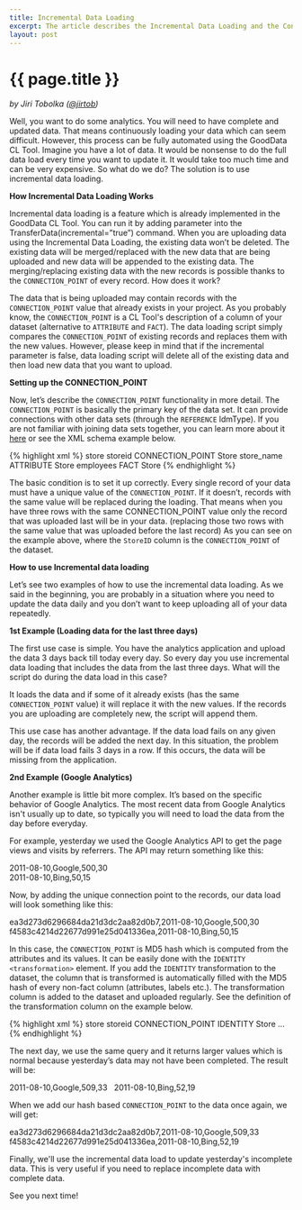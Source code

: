 ```yaml
---
title: Incremental Data Loading
excerpt: The article describes the Incremental Data Loading and the Connection Point usage
layout: post
---
```


# {{ page.title }}

_by Jiri Tobolka ([@jirtob](http://twitter.com/jirtob))_

Well, you want to do some analytics. You will need to have complete and updated data. That means continuously loading your data which can seem difficult. However, this process can be fully automated using the GoodData CL Tool. Imagine you have a lot of data. It would be nonsense to do the full data load every time you want to update it. It would take too much time and can be very expensive. So what do we do? The solution is to use incremental data loading.

**How Incremental Data Loading Works**

Incremental data loading is a feature which is already implemented in the GoodData CL Tool. You can run it by adding parameter into the TransferData(incremental=”true”) command.  When you are uploading data using the Incremental Data Loading, the existing data won’t be deleted. The existing data will be merged/replaced with the new data that are being uploaded and new data will be appended to the existing data. The merging/replacing existing data with the new records is possible thanks to the `CONNECTION_POINT` of every record. How does it work?

The data that is being uploaded may contain records with the `CONNECTION_POINT` value that already exists in your project. As you probably know, the `CONNECTION_POINT` is a CL Tool's description of a column of your dataset (alternative to `ATTRIBUTE` and `FACT`). The data loading script simply compares the `CONNECTION_POINT` of existing records and replaces them with the new values. However, please keep in mind that if the incremental parameter is false, data loading script will delete all of the existing data and then load new data that you want to upload.

**Setting up the CONNECTION_POINT**

Now, let’s describe the `CONNECTION_POINT` functionality in more detail. The `CONNECTION_POINT` is basically the primary key of the data set. It can provide connections with other data sets (through the `REFERENCE` ldmType). If you are not familiar with joining data sets together, you can learn more about it [here](http://developer.gooddata.com/blog/2011/06/22/useCases-part2/) or see the XML schema example below.

{% highlight xml %}
<schema>
  <name>store</name>
  <columns>
    <column>
      <name>storeid</name>
      <title>StoreID</title>
      <ldmType>CONNECTION_POINT</ldmType>
      <folder>Store</folder>
    </column>
    <column>
      <name>store_name</name>
      <title>Store name</title>
      <ldmType>ATTRIBUTE</ldmType>
      <folder>Store</folder>
    </column>
      <name>employees</name>
      <title>Employees</title>
      <ldmType>FACT</ldmType>
      <folder>Store</folder>
    </column>
  </columns>
</schema>
{% endhighlight %}

The basic condition is to set it up correctly. Every single record of your data must have a unique value of the `CONNECTION_POINT`. If it doesn’t, records with the same value will be replaced during the loading. That means when you have three rows with the same CONNECTION_POINT value only the record that was uploaded last will be in your data. (replacing those two rows with the same value that was uploaded before the last record) As you can see on the example above, where the `StoreID` column is the `CONNECTION_POINT` of the dataset. 

**How to use Incremental data loading**

Let’s see two examples of how to use the incremental data loading. As we said in the beginning, you are probably in a situation where you need to update the data daily and you don’t want to keep uploading all of your data repeatedly.

**1st Example (Loading data for the last three days)**

The first use case is simple. You have the analytics application and upload the data 3 days back till today every day. So every day you use incremental data loading that includes the data from the last three days. What will the script do during the data load in this case?

It loads the data and if some of it already exists (has the same `CONNECTION_POINT` value) it will replace it with the new values. If the records you are uploading are completely new, the script will append them. 

This use case has another advantage. If the data load fails on any given day, the records will be added the next day. In this situation, the problem will be if data load fails 3 days in a row. If this occurs, the data will be missing from the application.

**2nd Example (Google Analytics)**

Another example is little bit more complex. It’s based on the specific behavior of Google Analytics. The most recent data from Google Analytics isn't usually up to date, so typically you will need to load the data from the day before everyday.

For example, yesterday we used the Google Analytics API to get the page views and visits by referrers. The API may return something like this:

2011-08-10,Google,500,30  
2011-08-10,Bing,50,15

Now, by adding the unique connection point to the records, our data load will look something like this:

ea3d273d6296684da21d3dc2aa82d0b7,2011-08-10,Google,500,30  
f4583c4214d22677d991e25d041336ea,2011-08-10,Bing,50,15

In this case, the `CONNECTION_POINT` is MD5 hash which is computed from the attributes and its values. It can be easily done with the `IDENTITY` `<transformation>` element. If you add the `IDENTITY` transformation to the dataset, the column that is transformed is automatically filled with the MD5 hash of every non-fact column (attributes, labels etc.). The transformation column is added to the dataset and uploaded regularly. See the definition of the transformation column on the example below.

{% highlight xml %}
<schema>
  <name>store</name>
  <columns>
    <column>
      <name>storeid</name>
      <title>StoreID</title>
      <ldmType>CONNECTION_POINT</ldmType>
      <transformation>IDENTITY</transformation>
      <folder>Store</folder>
    </column>
  ...
  </columns>
</schema>
{% endhighlight %}

The next day, we use the same query and it returns larger values which is normal because yesterday’s data may not have been completed. The result will be:

2011-08-10,Google,509,33  
2011-08-10,Bing,52,19

When we add our hash based `CONNECTION_POINT` to the data once again, we will get:

ea3d273d6296684da21d3dc2aa82d0b7,2011-08-10,Google,509,33  
f4583c4214d22677d991e25d041336ea,2011-08-10,Bing,52,19

Finally, we'll use the incremental data load to update yesterday's incomplete data. This is very useful if you need to replace incomplete data with complete data.

See you next time!
